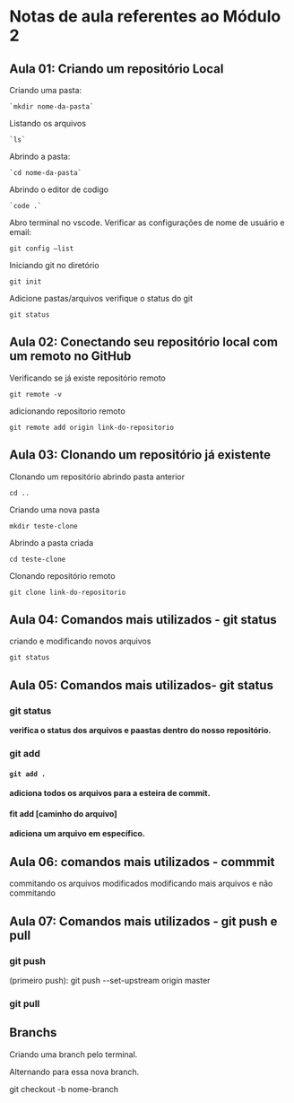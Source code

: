 # Notas de aula referentes ao Módulo 2

## Aula 01: Criando um repositório Local

Criando uma pasta:

    `mkdir nome-da-pasta`

Listando os arquivos

    `ls`

Abrindo a pasta:

    `cd nome-da-pasta`

Abrindo o editor de codigo

    `code .`

Abro terminal no vscode.
Verificar as configurações de nome de usuário e email:

    git config –list

Iniciando git no diretório

    git init

Adicione pastas/arquivos
verifique o status do git

    git status

## Aula 02: Conectando seu repositório local com um remoto no GitHub

Verificando se já existe repositório remoto

    git remote -v

adicionando repositorio remoto

    git remote add origin link-do-repositorio

## Aula 03: Clonando um repositório já existente

Clonando um repositório
abrindo pasta anterior

    cd ..

Criando uma nova pasta

    mkdir teste-clone

Abrindo a pasta criada

    cd teste-clone

Clonando repositório remoto

    git clone link-do-repositorio

## Aula 04: Comandos mais utilizados - git status

criando e modificando novos arquivos

    git status

## Aula 05: Comandos mais utilizados- git status

### git status

**verifica o status dos arquivos e paastas dentro do nosso repositório.**

### git add

#### `git add .`

**adiciona todos os arquivos para a esteira de commit.**

#### fit add [caminho do arquivo]

**adiciona um arquivo em específico.**

## Aula 06: comandos mais utilizados - commmit

commitando os arquivos modificados
modificando mais arquivos e não commitando

## Aula 07: Comandos mais utilizados - git push e pull

### git push

(primeiro push):
git push --set-upstream origin master

### git pull

## Branchs

Criando uma branch pelo terminal.

Alternando para essa nova branch.

git checkout -b nome-branch
